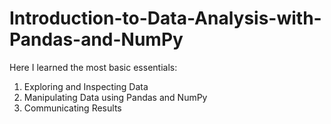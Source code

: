 # Introduction-to-Data-Analysis-with-Pandas-and-NumPy

Here I learned the most basic essentials:

1. Exploring and Inspecting Data
2. Manipulating Data using Pandas and NumPy
3. Communicating Results
